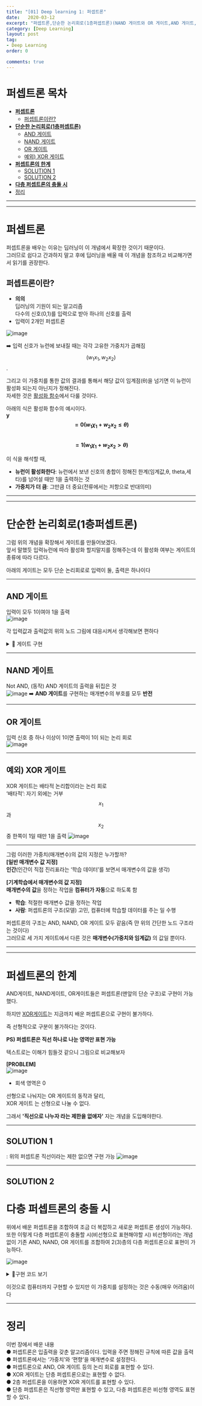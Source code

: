```yaml
---
title: "[01] Deep learning 1: 퍼셉트론"
date:   2020-03-12
excerpt: "퍼셉트론,단순한 논리회로(1층퍼셉트론)(NAND 게이트와 OR 게이트,AND 게이트,XOR 게이트),다층 퍼셉트론의 충돌 시"
category: [Deep Learning]
layout: post
tag:
- Deep Learning
order: 0

comments: true
---
```


# 퍼셉트론 목차 
- [**퍼셉트론**](#--퍼셉트론--)
  * [퍼셉트론이란?](#퍼셉트론이란?)
- [**단순한 논리회로(1층퍼셉트론)**](#--단순한-논리회로(1층퍼셉트론)--)
  * [AND 게이트](#and-게이트)
  * [NAND 게이트](#nand-게이트)
  * [OR 게이트](#or--게이트)
  * [예외) XOR 게이트](#예외--xor-게이트)
- [**퍼셉트론의 한계**](#--퍼셉트론의-한계--)
  * [SOLUTION 1](#solution-1)
  * [SOLUTION 2](#solution-2)
- [**다층 퍼셉트론의 충돌 시**](#--다층-퍼셉트론의-충돌-시--)
- [정리](#정리)









----
---

# **퍼셉트론**
퍼셉트론을 배우는 이유는 딥러닝이 이 개념에서 확장한 것이기 때문이다.   
그러므로 쉽다고 간과하지 말고 후에 딥러닝을 배울 때 이 개념을 참조하고 비교해가면서 읽기를 권장한다.   

## 퍼셉트론이란?
- **의의**      
   딥러닝의 기원이 되는 알고리즘  
   다수의 신호(0,1)를 입력으로 받아 하나의 신호를 출력
- 입력이 2개인 퍼셉트론

![image](https://user-images.githubusercontent.com/76824611/151164756-35e95d65-416f-41a5-8907-b382e4ca56c4.png)

   ➡️ 입력 신호가 뉴런에 보내질 때는 각각 고유한 가중치가 곱해짐  
       $$(w_1 x_1 , w_2 x_2 )$$. 
   
그리고 이 가중치를 통한 값의 결과를 통해서 해당 값이 임계점(θ)을 넘기면 이 뉴런이 활성화 되는지 아닌지가 정해진다.      
자세한 것은 [활성화 함수](https://yerimoh.github.io/DL2/)에서 다룰 것이다.   
 
아래의 식은 활성화 함수의 예시이다.    
   **y**  
   **$$= 0(w_1 χ_1 + w_2 x_2 ≤ θ)$$**  
   **$$= 1(w_1 χ_1 + w_2 x_2 > θ)$$**   
    
이 식을 해석할 때,      
- **뉴런이 활성화한다**: 뉴런에서 보낸 신호의 총합이 정해진 한계(임계값,θ, theta,세타)를 넘어설 때만 1을 출력하는 것        
- **가중치가 더 큼**: 그만큼 더 중요(전류에서는 저항으로 반대의미)    

---
----

# **단순한 논리회로(1층퍼셉트론)**
그럼 위의 개념을 확장해서 게이트를 만들어보겠다.      
앞서 말했듯 입력뉴런에 따라 활성화 할지말지를 정해주는데 이 활성화 여부는 게이트의 종류에 따라 다르다.   

아래의 게이트는 모두 단순 논리회로로 입력이 둘, 출력은 하나이다    

----


## AND 게이트
입력이 모두 1이여야 1을 출력  
![image](https://user-images.githubusercontent.com/76824611/151177922-84a7a968-6d1f-4212-95bc-7397bbfd0660.png)

각 입력값과 출력값의 위의 노드 그림에 대응시켜서 생각해보면 편하다   

<details>
<summary>📝 게이트 구현</summary>
<div markdown="1">
  
앞서 말했던 식의 θ를 -b로 치환

   **y**  
   **$$= 0(w_1 χ_1 + w_2 x_2 ≤ θ)$$**  
   **$$= 1(w_1 χ_1 + w_2 x_2 > θ)$$**   

```python
 def AND(x1, x2):
     # 임의로 정한 AND를 만족하는 매개변수 조합
     w1, w2, theta = 0.5, 0.5, 0.7 
     tmp = x1*w1 + x2*w2 
     if tmp <= theta:
         return 0 
     elif tmp > theta:
         return 1
```      
 
**[가중치와 편향 구현하기]**     
* **b**: 편향 bias   
   * 뉴런이 얼마나 쉽게 활성화(결과로 1을 출력)하느냐를 조정하는 매개변수     
   * 문맥에 따라 셋 모두를‘가중치’라고 할 때도 있음     
* **$$w_1$$,$$w_2$$**: 가중치    
   * 각 입력 신호가 결과에 주는 영향력(중요도)을 조절하는 매개변수
 
  **y**     
  **$$= 0(b + w_1 χ_1 + w_2 x_2 ≤ θ)$$**     
  **$$= 1(b + w_1 χ_1 + w_2 x_2 > 0)$$**


```python
 def AND(x1, x2):
   x = np.array([x1, x2]) 
   w = np.array([0.5, 0.5]) 
   b = -0.7 
   tmp = np.sum(w*x) + b 
  
   if tmp < = 0:
     return 0 
   else:
     return 1
```


</div>
</details>  

  



----

## NAND 게이트
Not AND, (동작) AND 게이트의 출력을 뒤집은 것     
![image](https://user-images.githubusercontent.com/76824611/151177940-c6de203a-dc01-4e3b-a43a-ed6556914054.png)
➡️ **AND 게이트**를 구현하는 매개변수의 부호를 모두 **반전**  



----

## OR 게이트
입력 신호 중 하나 이상이 1이면 출력이 1이 되는 논리 회로   
![image](https://user-images.githubusercontent.com/76824611/151177955-a8a6304f-71d8-4a59-a11d-2a793256a8ef.png)
 
 
---


## 예외) XOR 게이트
XOR 게이트는 배타적 논리합이라는 논리 회로   
‘배타적’: 자기 외에는 거부      
$$x_1$$ 과 $$x_2$$중 한쪽이 1일 때만 1을 출력
![image](https://user-images.githubusercontent.com/76824611/151177975-5238373f-5793-4ad5-bec7-46b034be0701.png)
 
-----

그럼 이러한 가중치(매개변수)의 값의 지정은 누가할까?         
**[일반 매개변수 값 지정]**   
**인간**(인간이 직접 진리표라는 ‘학습 데이터’를 보면서 매개변수의 값을 생각)   

**[기계학습에서 매개변수의 값 지정]**      
**매개변수의 값**을 정하는 작업을 **컴퓨터가 자동**으로 하도록 함     
* **학습**: 적절한 매개변수 값을 정하는 작업     
* **사람**: 퍼셉트론의 구조(모델) 고민, 컴퓨터에 학습할 데이터를 주는 일 수행       

퍼셉트론의 구조는 AND, NAND, OR 게이트 모두 같음(즉 먄 위의 간단한 노드 구조라는 것이다)          
그러므로 세 가지 게이트에서 다른 것은 **매개변수(가중치와 임계값)** 의 값일 뿐이다.         


---
---


# **퍼셉트론의 한계**
AND게이트, NAND게이트, OR게이트들은 퍼셉트론(맨앞의 단순 구조)로 구현이 가능했다.     

하지만 [XOR게이트](#XOR-게이트)는 지금까지 배운 퍼셉트론으로 구현이 불가하다.   

즉 선형적으로 구분이 불가하다는 것이다.    

**PS) 퍼셉트론은 직선 하나로 나눈 영역만 표현 가능**   
 
텍스트로는 이해가 힘들것 같으니 그림으로 비교해보자   
 
**[PROBLEM]**   
![image](https://user-images.githubusercontent.com/76824611/151175101-9e332e46-6347-4213-a5c7-e225bbda2ffa.png)   
+ 회색 영역은 0

선형으로 나눠지는 OR 게이트의 동작과 달리,      
XOR 게이트 는 선형으로 나눌 수 없다.     
 
그래서 **'직선으로 나누자 라는 제한을 없애자'** 자는 개념을 도입해야한다.
 

----
 
## SOLUTION 1 
: 위의 퍼셉트론 직선이라는 제한 없으면 구현 가능
![image](https://user-images.githubusercontent.com/76824611/151175804-cd471e8f-9e20-44a6-b41b-f5d001479468.png)


-----

## SOLUTION 2

# **다층 퍼셉트론의 충돌 시**
위에서 배운 퍼셉트론을 조합하여 조금 더 복잡하고 새로운 퍼셉트론 생성이 가능하다.     
또한 이렇게 다층 퍼셉트론이 충돌할 시(비선형으로 표현해야할 시) 비선형이라는 개념없이 기존 AND, NAND, OR 게이트를 조합하여 2(3)층의 다층 퍼셉트론으로 표현이 가능하다.    
 

![image](https://user-images.githubusercontent.com/76824611/151176162-7f80fe41-fee2-4c22-b4f0-8d909f75355c.png)

<details>
<summary>👀구현 코드 보기</summary>
<div markdown="1">
  
```python
 def XOR(x1, x2):
   s1 = NAND(x1, x2) 
   s2 = OR(x1, x2) 
   y = AND(s1, s2) 
   return y
```
  
</div>
</details>



이것으로 컴퓨터까지 구현할 수 있지만 이 가중치를 설정하는 것은 수동(매우 어려움)이다    

---

# 정리
이번 장에서 배운 내용
<br>● 퍼셉트론은 입출력을 갖춘 알고리즘이다. 입력을 주면 정해진 규칙에 따른 값을 출력
<br>● 퍼셉트론에서는 ‘가중치’와 ‘편향’을 매개변수로 설정한다.
<br>● 퍼셉트론으로 AND, OR 게이트 등의 논리 회로를 표현할 수 있다.
<br>● XOR 게이트는 단층 퍼셉트론으로는 표현할 수 없다.
<br>● 2층 퍼셉트론을 이용하면 XOR 게이트를 표현할 수 있다.
<br>● 단층 퍼셉트론은 직선형 영역만 표현할 수 있고, 다층 퍼셉트론은 비선형 영역도 표현할 수 있다.


 










